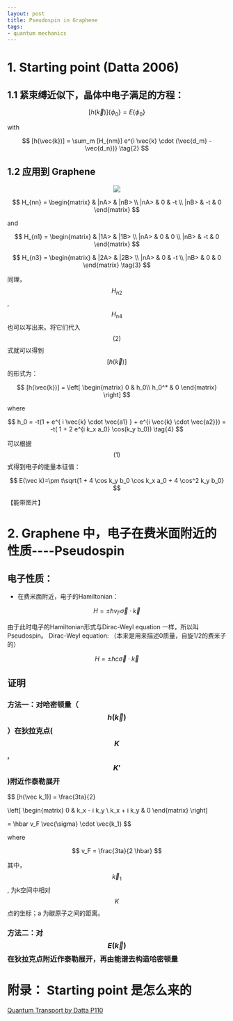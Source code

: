 ```yaml
---
layout: post
title: Pseudospin in Graphene
tags: 
- quantum mechanics
---
```



# 1. Starting point (Datta 2006)

## 1.1 紧束缚近似下，晶体中电子满足的方程：

$$
[h(\vec{k})] \{\phi_0\} = E \{\phi_0\}                                                    \tag{1}
$$

with

$$
[h(\vec{k})] = \sum_m [H_{nm}] e^{i \vec{k} \cdot (\vec{d_m} - \vec{d_n})}                 \tag{2}
$$

## 1.2 应用到 Graphene

<center><img src = '/public/blogfigure/2015-5-7-graphene.jpg'></img></center>

$$
H_{nn} = 
  \begin{matrix}
         & |nA> & |nB> \\
    |nA> &  0   & -t   \\
    |nB> & -t   & 0
  \end{matrix}                                                         
$$

and

$$
H_{n1} = 
  \begin{matrix}
         & |1A> & |1B> \\
    |nA> &  0   & 0    \\
    |nB> & -t   & 0
  \end{matrix} 
$$

$$
H_{n3} = 
  \begin{matrix}
         & |2A> & |2B> \\
    |nA> &  0   & -t    \\
    |nB> &  0   & 0
  \end{matrix}                                                                           \tag{3}
$$

同理， $$H_{n2} $$, $$ H_{n4}$$ 也可以写出来。将它们代入 $$(2)$$ 式就可以得到 $$[h(\vec{k})]$$ 的形式为：

$$
[h(\vec{k})] =
 \left[
 \begin{matrix}
   0      &  h_0\\
   h_0^*  &  0 
  \end{matrix}
  \right] 
$$

where

$$
h_0 =  -t(1 + e^{ i \vec{k} \cdot \vec{a1} } + e^{i \vec{k} \cdot \vec{a2}}) = -t( 1 + 2 e^{i k_x a_0} \cos(k_y b_0))     \tag{4}
$$

可以根据 $$(1)$$ 式得到电子的能量本征值：

$$
E(\vec k)=\pm t\sqrt{1 + 4 \cos k_y b_0 \cos k_x a_0 + 4 \cos^2 k_y b_0}
$$

【能带图片】

# 2. Graphene 中，电子在费米面附近的性质----Pseudospin

## 电子性质：

* 在费米面附近，电子的Hamiltonian：

$$
H = \pm \hbar v_F \vec{\sigma} \cdot \vec{k}
$$

由于此时电子的Hamiltonian形式与Dirac-Weyl equation 一样，所以叫 Pseudospin。
Dirac-Weyl equation: （本来是用来描述0质量，自旋1/2的费米子的）

$$
H = \pm \hbar c \vec{\sigma} \cdot \vec{k}
$$



## 证明

### 方法一：对哈密顿量（$$h(\vec k)$$）在狄拉克点( $$K$$, $$K'$$ )附近作泰勒展开

$$
[h(\vec k_1)] = \frac{3ta}{2}

 \left[
 \begin{matrix}
   0            &  k_x - i k_y   \\
   k_x + i k_y  &  0 
  \end{matrix}
  \right] 
  
= \hbar v_F \vec{\sigma} \cdot \vec{k_1}
$$

where

$$
v_F = \frac{3ta}{2 \hbar}
$$

其中，$$\vec k_1$$, 为k空间中相对$$K$$点的坐标；a 为碳原子之间的距离。

### 方法二：对$$E(\vec k)$$ 在狄拉克点附近作泰勒展开，再由能谱去构造哈密顿量


# 附录： Starting point 是怎么来的

[Quantum Transport by Datta P110](http://www.researchgate.net/publictopics.PublicPostFileLoader.html?id=549285f1d3df3e197b8b46b2&key=b52d5541-e5e4-4fbc-a189-54576a1f2daa)

<script type="text/javascript" src="https://cdn.mathjax.org/mathjax/latest/MathJax.js?config=TeX-AMS_HTML"></script>